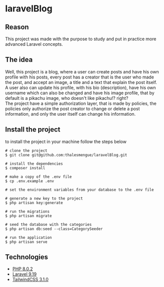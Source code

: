 # laravelBlog

## Reason

This project was made with the purpose to study and put in practice more advanced Laravel concepts.

## The idea

Well, this project is a blog, where a user can create posts and have his own profile with his posts,
every post has a creator that is the user who made the post, and accept an image, a title and a text that explain
the post itself.
<br>
A user also can update his profile, with his bio (description), have his own username which can also be changed
and have his image profile, that by default is a pikachu image, who doesn't like pikachu!? right?
<br>
The project have a simple authorization layer, that is made by policies, the policies only authorize the post
creator to change or delete a post information, and only the user itself can change his information.

## Install the project

to install the project in your machine follow the steps below

```
# clone the project
$ git clone git@github.com:thalesmengue/laravelBlog.git

# install the dependencies
$ composer install

# make a copy of the .env file
$ cp .env.example .env

# set the environment variables from your database to the .env file

# generate a new key to the project
$ php artisan key:generate

# run the migrations
$ php artisan migrate

# seed the database with the categories
$ php artisan db:seed --class=CategorySeeder

# run the application
$ php artisan serve
```

## Technologies
- [PHP 8.0.2](https://www.php.net/docs.php)
- [Laravel 9.19](https://laravel.com/docs/9.x)
- [TailwindCSS 3.1.0](https://tailwindcss.com/docs/installation)
